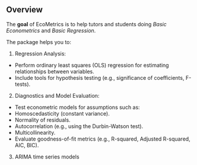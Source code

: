 ## Overview

The **goal** of EcoMetrics is to help tutors and students doing *Basic Econometrics* and *Basic Regression*.

The package helps you to:

1. Regression Analysis:

- Perform ordinary least squares (OLS) regression for estimating relationships between variables.
- Include tools for hypothesis testing (e.g., significance of coefficients, F-tests).

2. Diagnostics and Model Evaluation:
   
- Test econometric models for assumptions such as:
- Homoscedasticity (constant variance).
- Normality of residuals.
- Autocorrelation (e.g., using the Durbin-Watson test).
- Multicollinearity.
- Evaluate goodness-of-fit metrics (e.g., R-squared, Adjusted R-squared, AIC, BIC).

3. ARIMA time series models
